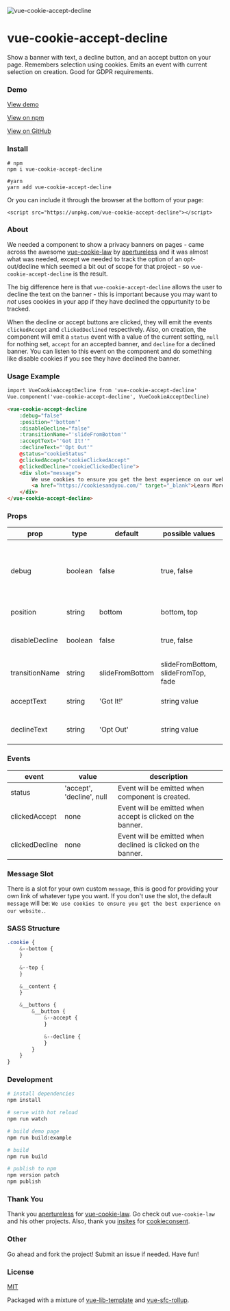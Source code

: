 ![vue-cookie-accept-decline](https://thumbs.gfycat.com/AgileYearlyDuckling-max-14mb.gif)

# vue-cookie-accept-decline

Show a banner with text, a decline button, and an accept button on your page. Remembers selection using cookies. Emits an event with current selection on creation. Good for GDPR requirements.

### Demo

[View demo](https://promosis.github.io/vue-cookie-accept-decline/)

[View on npm](https://www.npmjs.com/package/vue-cookie-accept-decline)

[View on GitHub](https://github.com/promosis/vue-cookie-accept-decline)

### Install

```
# npm
npm i vue-cookie-accept-decline

#yarn
yarn add vue-cookie-accept-decline
```

Or you can include it through the browser at the bottom of your page:

`<script src="https://unpkg.com/vue-cookie-accept-decline"></script>`

### About

We needed a component to show a privacy banners on pages - came across the awesome [vue-cookie-law](https://github.com/apertureless/vue-cookie-law) by [apertureless](https://github.com/apertureless) and it was almost what was needed, except we needed to track the option of an opt-out/decline which seemed a bit out of scope for that project - so `vue-cookie-accept-decline` is the result.

The big difference here is that `vue-cookie-accept-decline` allows the user to decline the text on the banner - this is important because you may want to *not* uses cookies in your app if they have declined the oppurtunity to be tracked.

When the  decline or accept buttons are clicked, they will emit the events `clickedAccept` and `clickedDeclined` respectively. Also, on creation, the component will emit a `status` event with a value of the current setting, `null` for nothing set, `accept` for an accepted banner, and `decline` for a declined banner. You can listen to this event on the component and do something like disable cookies if you see they have declined the banner.

### Usage Example

```html
import VueCookieAcceptDecline from 'vue-cookie-accept-decline'
Vue.component('vue-cookie-accept-decline', VueCookieAcceptDecline)
```

```html
<vue-cookie-accept-decline
    :debug="false"
    :position="'bottom'"
    :disableDecline="false"
    :transitionName="'slideFromBottom'"
    :acceptText="'Got It!'"
    :declineText="'Opt Out'"
    @status="cookieStatus"
    @clickedAccept="cookieClickedAccept"
    @clickedDecline="cookieClickedDecline">
    <div slot="message">
        We use cookies to ensure you get the best experience on our website.
        <a href="https://cookiesandyou.com/" target="_blank">Learn More...</a>
    </div>
</vue-cookie-accept-decline>
```

### Props

| prop           | type    | default         | possible values                     | description                                                          |
|----------------|---------|-----------------|-------------------------------------|----------------------------------------------------------------------|
| debug          | boolean | false           | true, false                         | If true, the cookie is never saved, only the events will be emitted |
| position       | string  | bottom          | bottom, top                         | Position of the banner   |
| disableDecline | boolean | false           | true, false                         | If true, the 'opt out' button is not shown |
| transitionName | string  | slideFromBottom | slideFromBottom, slideFromTop, fade | Banner animation type    |
| acceptText        | string    | 'Got It!'      | string value                        | Text for the Accept button  |
| declineText       | string    | 'Opt Out'      | string value                        | Text for the Decline button  |


### Events

| event          | value                     | description                                                   |
|----------------|---------------------------|---------------------------------------------------------------|
| status         | 'accept', 'decline', null | Event will be emitted when component is created.             |
| clickedAccept  | none                      | Event will be emitted when accept is clicked on the banner.   |
| clickedDecline | none                      | Event will be emitted when declined is clicked on the banner. |

### Message Slot

There is a slot for your own custom `message`, this is good for providing your own link of whatever type you want. If you don't use the slot, the default `message` will be: `We use cookies to ensure you get the best experience on our website.`.

### SASS Structure

```sass
.cookie {
    &--bottom {
    }

    &--top {
    }

    &__content {
    }

    &__buttons {
        &__button {
            &--accept {
            }

            &--decline {
            }
        }
    }
}
```

### Development

``` bash
# install dependencies
npm install

# serve with hot reload
npm run watch

# build demo page
npm run build:example

# build
npm run build

# publish to npm
npm version patch
npm publish
```

### Thank You

Thank you [apertureless](https://github.com/apertureless) for [vue-cookie-law](https://github.com/apertureless/vue-cookie-law). Go check out `vue-cookie-law` and his other projects. Also, thank you [insites](https://github.com/insites) for [cookieconsent](https://github.com/insites/cookieconsent).

### Other

Go ahead and fork the project! Submit an issue if needed. Have fun!

### License

[MIT](http://opensource.org/licenses/MIT)

Packaged with a mixture of [vue-lib-template](https://github.com/biigpongsatorn/vue-lib-template) and [vue-sfc-rollup](https://github.com/team-innovation/vue-sfc-rollup).
